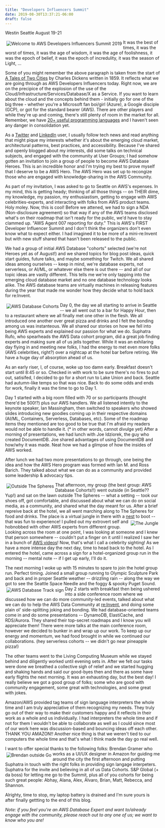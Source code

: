 ```yaml
---
title: "Developers Influencers Summit"
date: 2019-08-30T13:37:21-06:00
draft: false
---
```

Westin Seattle
August 19-21

<img alt="Welcome to AWS Developers Influencers Summit 2019" src="/welcome_sign.jpg" style="float:left; padding: 4px;"> 
It was the best of times, it was the worst of times, it was the age of wisdom, it was the age of foolishness, it was the epoch of belief, it was the epoch of incredulity, it was the season of Light, ...

Some of you might remember the above paragraph is taken from the start of <a href="https://en.wikipedia.org/wiki/A_Tale_of_Two_Cities">A Tales of Two Cities</a> by Charles Dickens written in 1859. It reflects what we are going through as AWS Developers Influencers today. Right now, we are on the precipice of the explosion of the use of the Cloud/Infrastructure/Services/Database/X as a Service. If you want to learn about the cloud and the concepts behind them - initially go for one of the big three - whether you're a Microsoft fan boi/girl (Azure), a Google disciple (GCP), or got for the standard bearer (AWS). There are other players and while they're up and coming, there's still plenty of room in the market for all. Remember, we have <a href="https://www.tiobe.com/tiobe-index/">20+ useful programming languages</a> and I haven't seen any danger in consolidation yet.

As a <a href="https://twitter.com/robcube">Twitter</a> and <a href="https://www.linkedin.com/in/robkoch/">LinkedIn</a> user, I usually follow tech news and read anything that might pique my interests whether it's about the emerging cloud market, architectural patterns, best practices, and accessibility. Because I've shared and openly blogged about my interests, did some talks on technical subjects, and engaged with the community at User Groups; I had somehow gotten an invitation to join a group of people to become AWS Database Heroes. This is an incredible honor and I'm trying my best to prove myself that I deserve to be a AWS Hero. The AWS Hero was set up to recongize those who are engaged with knowledge-sharing in the AWS Community.

As part of my invitation, I was asked to go to Seattle on AWS's expenses. In my mind, this is getting heady; thinking of all those things -- on THEIR dime, my knowledge, my passion, my enthusiastism, getting to engage with AWS celebrities-experts, and interacting with folks from AWS product teams. Holy moley. Now, this is cool! Before we attened, we had to sign a NDA (Non-disclosure agreement) so that way if any of the AWS teams disclosed what's on their roadmap that isn't ready for the public, we'd have to stay clammed up. "AWS Agent 007 reporting for duty." This is AWS's FIRST Developer Influencer Summit and I don't think the organizers don't even know what to expect either. I had imagined it to be more of a mini-re:Invent but with new stuff shared that hasn't been released to the public.

We had a group of initial AWS Database "cohorts" selected (we're not Heroes yet as of August!) and we shared topics for blog post ideas, quick start guides, future talks, and maybe something for Twitch. We all shared ideas among ourselves -- keep in mind, we're database experts, not serverless, or AI/ML, or whatever else there is out there -- and all of our topic ideas are vastly different. This tells me we're only tapping into the emerging cloud database market and no one database technology looks alike. The AWS database teams are virtually machines in releasing features during the year that made me wonder how they decide what to hold back for re:Invent.

<img alt="AWS Database Cohorts" src="/day_0_dinner.jpg" style="float:left; padding: 4px;"> Day 0, the day we all starting to arrive in Seattle -- we all went out to a bar for Happy Hour, then to a restaurant where we all finally met one other in the flesh. We all introduced one another over great pizza and drinks and I felt the bonding among us was instanteous. We all shared our stories on how we fell into being AWS experts and explained our passion for what we do. Suphatra Rufo, who spearheads the AWS Data cohort program, did a great job finding experts and making sure all of us jells together. While it was an exhilaring day flying in and meeting new folks, I had the energy to met even more folks (AWS celebrities, right?) over a nightcap at the hotel bar before retiring. We have a huge day of absorption ahead of us.

As an early riser, I, of course, woke up too damn early. Breakfast doesn't start until 8:45 or so. Checked in with work to be sure there's no fires to put out, satisifed, I decided to go for a short run to Lake Union and back. Seattle had autumn-like temps so that was nice. Back to do some odds and ends for work, finally it was the time to go to Day 1.

Day 1 started with a big room filled with 70 or so participants (thought there'd be 500!?) plus our AWS handlers. We all listened intently to the keynote speaker, Ian Massingham, then switched to speakers who showed slides introducing new goodies coming up in their respective domains (AI/ML, Containers, Serverless, Databases, etc). Some of the roadmap items they mentioned are too good to be true that I'm afraid my readers would not be able to handle it. (&ast; in other words, cannot divulge yet) After a morning of presentations, we had lunch with Joe Idziorek, the guy who created DocumentDB. Joe shared advantages of using DocumentDB and how/why it was made. Neat how we had a glimpse of how the insides of AWS worked.

After lunch we had two more presentations to go through, one being the idea and how the AWS Hero program was formed with Ian M. and Ross Barich. They talked about what we can do as a community and provided some leadership &amp; advocacy tips.

<img alt="Outside The Spheres" src="/the_spheres.jpg" style="float:left; padding: 4px;"> That afternoon, my group (the best group: AWS Database Cohorts!!) went outside (in Seattle?? Yup!) and sat on the lawn outside The Spheres -- what a setting -- took our shoes off, got comfortable, and discussed about what we can do on social media, as a community, and shared what the day meant for us. After a brief repreive back at the hotel, we all went marching along to The Spheres for food and drinks. The place is a virtual jungle in there with a <a href="https://www.linkedin.com/feed/update/urn:li:activity:6570141553577336832/">nest</a> to boot -- that was fun to experience! <img alt="The Jungle" src="/inside_the_spheres.jpg" style="float:right; padding: 5px;"> I pulled out my extrovert self and hobnobbed with other AWS experts from different group. Looking across the room at one point, I was looking at someone and I knew that person somewhere -- couldn't put a finger on it until I realized I saw her in a bunch of <a href="https://www.youtube.com/channel/UCSLIvjWJwLRQze9Pn4cectQ">AWS videos</a>! Now, that's what I call a celebrity sighting! As we have a more intense day the next day, time to head back to the hotel. As I entered the hotel, came across a sign for a hotel-organized group run in the morning -- mental note -- if I get up early, I'll do it.

The next morning I woke up with 15 minutes to spare to join the hotel group run. Perfect timing. Joined a small group running to Olympic Sculpture Park and back and in proper Seattle weather -- drizzling rain -- along the way we got to see the Seattle Space Needle and the foggy &amp; spooky Puget Sound.
<img alt="AWS Database Track sign" src="/day_2_sign.jpg" style="float:left; padding: 4px;"> Day 2 starts with breakfast then being ushered into a side conference room where we discussed how we can do more community-led events, talked about what we can do to help the AWS Data Community at <a href="https://reinvent.awsevents.com/">re:Invent</a>, and doing some plain ol' side-splitting joking and bonding. We had database-oriented teams come in and do some presentations -- DynamoDB, ElastiCache, and RDS/Aurora. They shared their top-secret roadmaps and I know you will appreciate them! There were more talks at the main conference room, however we decided to bunker in and wrap up our work. To keep up our energy and momentum, we had food brought in while we continued our collaborations. (hey serverless cohorts -- we didn't go near pineapple pizza!)

The other teams went to the Living Computing Museum while we stayed behind and diligently worked until evening sets in. After we felt our tasks were done we breathed a collective sigh of relief and we started hugging and shaking hands and said our good-byes then and there as some have early flights the next morning. It was an exhausting day, but the best day! I really believe we got a good group of folks; some who are good with community engagement, some great with technologies, and some great with jokes.

Amazon/AWS provided tag teams of sign language interpreters the whole time and I am truly appreciative of them recognizing my needs. They truly go out of their way to make their customers happy and it reflects in their work as a whole and us individually. I had interpreters the whole time and if not for them I wouldn't be able to collaborate as well as I could since most of our work here was discussion-based and bouncing ideas off each other. THANK YOU AMAZON!! Another nice thing is that we weren't tied to our computers the whole time and that's what I think made the day go real well.

I want to offer special thanks to the following folks: Brendan Gramer <img alt="Brendan outside Go" src="/see_brendan_go.jpg" style="float:left; padding: 4px;"> who works as a UI/UX designer in Amazon for guiding me around the city the first afternoon and putting Suphatra in touch with the right folks in providing sign langage interpeters. Suphatra for the invite and believing in all of us Data Cohorts. S&amp;P Global (+ da boss) for letting me go to the Summit, plus all of you cohorts for being such great people: Abhay, Alana, Alex, Álvaro, Brian, Matt, Rebecca, and Shannon.

Alrighty, time to stop, my laptop battery is drained and I'm sure yours is after finally gettting to the end of this blog.

_Note: if you feel you're an AWS Database Expert and want to/already engage with the community, please reach out to any one of us; we want to know who you are!_
   